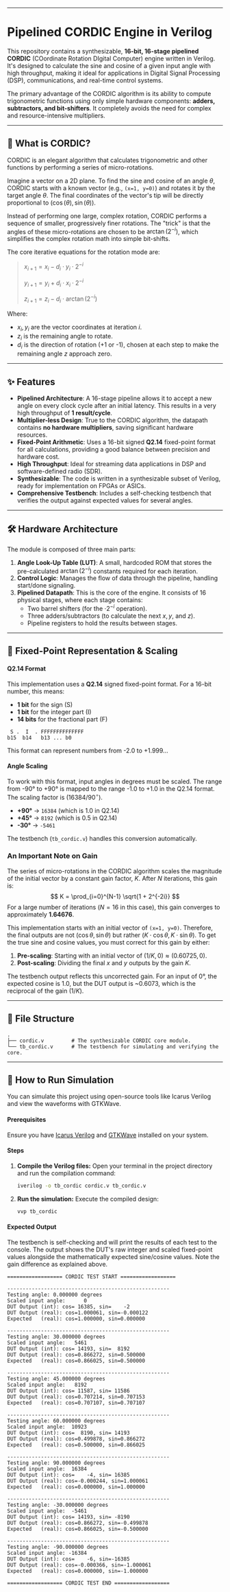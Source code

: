 -----

# Pipelined CORDIC Engine in Verilog

This repository contains a synthesizable, **16-bit, 16-stage pipelined CORDIC** (COordinate Rotation DIgital Computer) engine written in Verilog. It's designed to calculate the sine and cosine of a given input angle with high throughput, making it ideal for applications in Digital Signal Processing (DSP), communications, and real-time control systems.

The primary advantage of the CORDIC algorithm is its ability to compute trigonometric functions using only simple hardware components: **adders, subtractors, and bit-shifters**. It completely avoids the need for complex and resource-intensive multipliers.

-----

## 📖 What is CORDIC?

CORDIC is an elegant algorithm that calculates trigonometric and other functions by performing a series of micro-rotations.

Imagine a vector on a 2D plane. To find the sine and cosine of an angle $\theta$, CORDIC starts with a known vector (e.g., `(x=1, y=0)`) and rotates it by the target angle $\theta$. The final coordinates of the vector's tip will be directly proportional to $(\cos(\theta), \sin(\theta))$.

Instead of performing one large, complex rotation, CORDIC performs a sequence of smaller, progressively finer rotations. The "trick" is that the angles of these micro-rotations are chosen to be $\arctan(2^{-i})$, which simplifies the complex rotation math into simple bit-shifts.

The core iterative equations for the rotation mode are:

> $x_{i+1} = x_i - d_i \cdot y_i \cdot 2^{-i}$
>
> $y_{i+1} = y_i + d_i \cdot x_i \cdot 2^{-i}$
>
> $z_{i+1} = z_i - d_i \cdot \arctan(2^{-i})$

Where:

  * $x_i, y_i$ are the vector coordinates at iteration $i$.
  * $z_i$ is the remaining angle to rotate.
  * $d_i$ is the direction of rotation (+1 or -1), chosen at each step to make the remaining angle $z$ approach zero.

-----

## ✨ Features

  * **Pipelined Architecture**: A 16-stage pipeline allows it to accept a new angle on every clock cycle after an initial latency. This results in a very high throughput of **1 result/cycle**.
  * **Multiplier-less Design**: True to the CORDIC algorithm, the datapath contains **no hardware multipliers**, saving significant hardware resources.
  * **Fixed-Point Arithmetic**: Uses a 16-bit signed **Q2.14** fixed-point format for all calculations, providing a good balance between precision and hardware cost.
  * **High Throughput**: Ideal for streaming data applications in DSP and software-defined radio (SDR).
  * **Synthesizable**: The code is written in a synthesizable subset of Verilog, ready for implementation on FPGAs or ASICs.
  * **Comprehensive Testbench**: Includes a self-checking testbench that verifies the output against expected values for several angles.

-----

## 🛠️ Hardware Architecture

The module is composed of three main parts:

1.  **Angle Look-Up Table (LUT)**: A small, hardcoded ROM that stores the pre-calculated $\arctan(2^{-i})$ constants required for each iteration.
2.  **Control Logic**: Manages the flow of data through the pipeline, handling start/done signaling.
3.  **Pipelined Datapath**: This is the core of the engine. It consists of 16 physical stages, where each stage contains:
      * Two barrel shifters (for the $\cdot 2^{-i}$ operation).
      * Three adders/subtractors (to calculate the next $x, y,$ and $z$).
      * Pipeline registers to hold the results between stages.

-----

## 🔢 Fixed-Point Representation & Scaling

#### Q2.14 Format

This implementation uses a **Q2.14** signed fixed-point format. For a 16-bit number, this means:

  * **1 bit** for the sign (S)
  * **1 bit** for the integer part (I)
  * **14 bits** for the fractional part (F)

<!-- end list -->

```
 S .  I  . FFFFFFFFFFFFFF
b15  b14   b13 ... b0
```

This format can represent numbers from -2.0 to +1.999...

#### Angle Scaling

To work with this format, input angles in degrees must be scaled. The range from -90° to +90° is mapped to the range -1.0 to +1.0 in the Q2.14 format. The scaling factor is $(16384 / 90^{\circ})$.

  * **+90°** → `16384` (which is 1.0 in Q2.14)
  * **+45°** → `8192` (which is 0.5 in Q2.14)
  * **-30°** → `-5461`

The testbench (`tb_cordic.v`) handles this conversion automatically.

### An Important Note on Gain

The series of micro-rotations in the CORDIC algorithm scales the magnitude of the initial vector by a constant gain factor, $K$. After $N$ iterations, this gain is:
$$ K = \prod_{i=0}^{N-1} \sqrt{1 + 2^{-2i}} $$
For a large number of iterations ($N=16$ in this case), this gain converges to approximately **1.64676**.

This implementation starts with an initial vector of `(x=1, y=0)`. Therefore, the final outputs are not $(\cos\theta, \sin\theta)$ but rather $(K \cdot \cos\theta, K \cdot \sin\theta)$. To get the true sine and cosine values, you must correct for this gain by either:

1.  **Pre-scaling**: Starting with an initial vector of $(1/K, 0) \approx (0.60725, 0)$.
2.  **Post-scaling**: Dividing the final $x$ and $y$ outputs by the gain $K$.

The testbench output reflects this uncorrected gain. For an input of 0°, the expected cosine is 1.0, but the DUT output is \~0.6073, which is the reciprocal of the gain ($1/K$).

-----

## 📂 File Structure

```
.
├── cordic.v         # The synthesizable CORDIC core module.
└── tb_cordic.v      # The testbench for simulating and verifying the core.
```

-----

## 🚀 How to Run Simulation

You can simulate this project using open-source tools like Icarus Verilog and view the waveforms with GTKWave.

#### Prerequisites

Ensure you have [Icarus Verilog](https://www.google.com/search?q=http://iverilog.icarus.com/) and [GTKWave](https://gtkwave.sourceforge.net/) installed on your system.

#### Steps

1.  **Compile the Verilog files:**
    Open your terminal in the project directory and run the compilation command:

    ```sh
    iverilog -o tb_cordic cordic.v tb_cordic.v
    ```

2.  **Run the simulation:**
    Execute the compiled design:

    ```sh
    vvp tb_cordic
    ```

#### Expected Output

The testbench is self-checking and will print the results of each test to the console. The output shows the DUT's raw integer and scaled fixed-point values alongside the mathematically expected sine/cosine values. Note the gain difference as explained above.

```
================== CORDIC TEST START ==================

-----------------------------------------------------
Testing angle: 0.000000 degrees
Scaled input angle:      0
DUT Output (int): cos= 16385, sin=    -2
DUT Output (real): cos=1.000061, sin=-0.000122
Expected   (real): cos=1.000000, sin=0.000000

-----------------------------------------------------
Testing angle: 30.000000 degrees
Scaled input angle:   5461
DUT Output (int): cos= 14193, sin=  8192
DUT Output (real): cos=0.866272, sin=0.500000
Expected   (real): cos=0.866025, sin=0.500000

-----------------------------------------------------
Testing angle: 45.000000 degrees
Scaled input angle:   8192
DUT Output (int): cos= 11587, sin= 11586
DUT Output (real): cos=0.707214, sin=0.707153
Expected   (real): cos=0.707107, sin=0.707107

-----------------------------------------------------
Testing angle: 60.000000 degrees
Scaled input angle:  10923
DUT Output (int): cos=  8190, sin= 14193
DUT Output (real): cos=0.499878, sin=0.866272
Expected   (real): cos=0.500000, sin=0.866025

-----------------------------------------------------
Testing angle: 90.000000 degrees
Scaled input angle:  16384
DUT Output (int): cos=    -4, sin= 16385
DUT Output (real): cos=-0.000244, sin=1.000061
Expected   (real): cos=0.000000, sin=1.000000

-----------------------------------------------------
Testing angle: -30.000000 degrees
Scaled input angle:  -5461
DUT Output (int): cos= 14193, sin= -8190
DUT Output (real): cos=0.866272, sin=-0.499878
Expected   (real): cos=0.866025, sin=-0.500000

-----------------------------------------------------
Testing angle: -90.000000 degrees
Scaled input angle: -16384
DUT Output (int): cos=    -6, sin=-16385
DUT Output (real): cos=-0.000366, sin=-1.000061
Expected   (real): cos=0.000000, sin=-1.000000

================== CORDIC TEST END ==================
```
